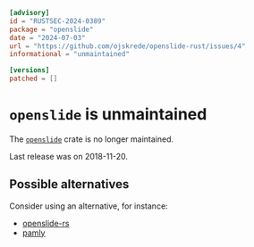 ```toml
[advisory]
id = "RUSTSEC-2024-0389"
package = "openslide"
date = "2024-07-03"
url = "https://github.com/ojskrede/openslide-rust/issues/4"
informational = "unmaintained"

[versions]
patched = []
```

# `openslide` is unmaintained

The [`openslide`](https://crates.io/crates/openslide) crate is no longer maintained.

Last release was on 2018-11-20.

## Possible alternatives

Consider using an alternative, for instance:

- [openslide-rs](https://crates.io/crates/openslide-rs)
- [pamly](https://crates.io/crates/pamly)
